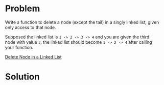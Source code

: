 
# Problem

Write a function to delete a node (except the tail) in a singly linked list,
given only access to that node.

Supposed the linked list is `1 -> 2 -> 3 -> 4` and you are given the third
node with value `3`, the linked list should become `1 -> 2 -> 4` after calling
your function.



[Delete Node in a Linked List](https://leetcode.com/problems/delete-node-in-a-linked-list)

# Solution




